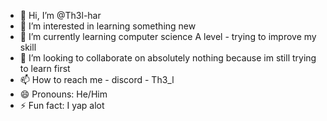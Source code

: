 - 👋 Hi, I’m @Th3l-har
- 👀 I’m interested in learning something new
- 🌱 I’m currently learning computer science A level - trying to improve my skill
- 💞️ I’m looking to collaborate on absolutely nothing because im still trying to learn first
- 📫 How to reach me - discord - Th3_l
- 😄 Pronouns: He/Him
- ⚡ Fun fact: I yap alot
<!---
Th3l-har/Th3l-har is a ✨ special ✨ repository because its `README.md` (this file) appears on your GitHub profile.
You can click the Preview link to take a look at your changes.
--->
